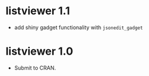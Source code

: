 # listviewer 1.1

* add shiny gadget functionality with `jsonedit_gadget`

# listviewer 1.0

* Submit to CRAN.



